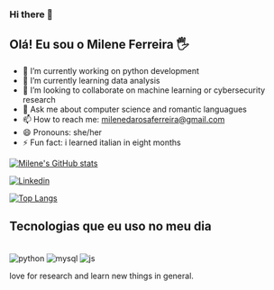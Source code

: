 ### Hi there 👋

<!--
**MileneRFerreira/MileneRFerreira** is a ✨ _special_ ✨ repository because its `README.md` (this file) appears on your GitHub profile.

-->
## Olá! Eu sou o Milene Ferreira 🖐️


- 🔭 I’m currently working on python development 
- 🌱 I’m currently learning data analysis
- 👯 I’m looking to collaborate on  machine learning or cybersecurity research
- 💬 Ask me about computer science and romantic languagues
- 📫 How to reach me: milenedarosaferreira@gmail.com
- 😄 Pronouns: she/her
- ⚡ Fun fact: i learned italian in eight months

[![Milene's GitHub stats](https://github-readme-stats.vercel.app/api?username=MileneRFerreira)](https://github.com/MileneRFerreira/github-readme-stats)

[![Linkedin](https://img.shields.io/badge/LinkedIn-0077B5?style=for-the-badge&logo=linkedin&logoColor=white)](https://www.linkedin.com/in/milene-r-ferreira-b837781a3)

[![Top Langs](https://github-readme-stats.vercel.app/api/top-langs/?username=MileneRFerreira&langs_count=8)](https://github.com/MileneRFerreira/github-readme-stats)

## Tecnologias que eu uso no meu dia

<div style="display: inline_block"><br/>
<div style="display: inline_block">
  <img align="center" alt="python" src="https://img.shields.io/badge/Python-3776AB?style=for-the-badge&logo=python&logoColor=white" />
  <img align="center" alt="mysql" src="https://img.shields.io/badge/MySQL-00000F?style=for-the-badge&logo=mysql&logoColor=white" />
  <img align="center" alt="js" src="https://img.shields.io/badge/JavaScript-F7DF1E?style=for-the-badge&logo=javascript&logoColor=black" />

love for research and learn new things in general.

